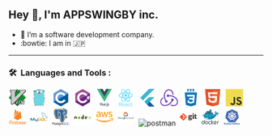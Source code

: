 ## Hey 👋, I'm APPSWINGBY inc.

- 🔭 I’m a software development company.
- :bowtie: I am in 🇯🇵

---

### 🛠 &nbsp;Languages and Tools :

<p>
<img src="https://github.com/devicons/devicon/blob/master/icons/vim/vim-original.svg" title="vim" alt="vim" width="35" height="35"/>&nbsp;
<img src="https://github.com/devicons/devicon/blob/master/icons/go/go-original.svg" title="go" alt="go" width="35" height="35"/>&nbsp;
<img src="https://github.com/devicons/devicon/blob/master/icons/c/c-original.svg" title="c" alt="c" width="35" height="35"/>&nbsp;
<img src="https://github.com/devicons/devicon/blob/master/icons/csharp/csharp-original.svg" title="csharpe" alt="csharepe" width="35" height="35"/>&nbsp;  
<img src="https://raw.githubusercontent.com/devicons/devicon/master/icons/vuejs/vuejs-original-wordmark.svg" title="vuejs" alt="vuejs" width="35" height="35"/>&nbsp;
<img src="https://github.com/devicons/devicon/blob/master/icons/react/react-original-wordmark.svg" title="react" alt="react" width="35" height="35"/>&nbsp;
<img src="https://github.com/devicons/devicon/blob/master/icons/flutter/flutter-original.svg" title="flutter" alt="flutter" width="35" height="35"/>&nbsp;
<img src="https://github.com/devicons/devicon/blob/master/icons/redux/redux-original.svg" title="redux" alt="redux " width="35" height="35"/>&nbsp;
<img src="https://github.com/devicons/devicon/blob/master/icons/css3/css3-plain-wordmark.svg"  title="css3" alt="css" width="35" height="35"/>&nbsp;
<img src="https://github.com/devicons/devicon/blob/master/icons/html5/html5-original.svg" title="html5" alt="html" width="35" height="35"/>&nbsp;
<img src="https://github.com/devicons/devicon/blob/master/icons/javascript/javascript-original.svg" title="javaScript" alt="javaScript" width="35" height="35"/>&nbsp;
<img src="https://github.com/devicons/devicon/blob/master/icons/firebase/firebase-plain-wordmark.svg" title="firebase" alt="firebase" width="35" height="35"/>&nbsp;  
<img src="https://github.com/devicons/devicon/blob/master/icons/mysql/mysql-original-wordmark.svg" title="mysqq"  alt="mysql" width="35" height="35"/>&nbsp;
<img src="https://github.com/devicons/devicon/blob/master/icons/postgresql/postgresql-original-wordmark.svg" title="postgres"  alt="postgres" width="35" height="35"/>&nbsp;
<img src="https://github.com/devicons/devicon/blob/master/icons/nodejs/nodejs-original-wordmark.svg" title="nodejs" alt="nodejs" width="35" height="35"/>&nbsp;
<img src="https://github.com/devicons/devicon/blob/master/icons/amazonwebservices/amazonwebservices-plain-wordmark.svg" title="aws" alt="aws" width="35" height="35"/>&nbsp;
<img src="https://github.com/devicons/devicon/blob/master/icons/googlecloud/googlecloud-original-wordmark.svg" title="gcp" alt="gcp" width="gcp" height="35"/>&nbsp;
<img src="https://www.vectorlogo.zone/logos/getpostman/getpostman-icon.svg" title="postman"  alt="postman" width="35" height="35"/>&nbsp;
<img src="https://github.com/devicons/devicon/blob/master/icons/git/git-original-wordmark.svg" title="git" **alt="git" width="35" height="35"/>&nbsp;
<img src="https://github.com/devicons/devicon/blob/master/icons/docker/docker-original-wordmark.svg" title="dockerk" **alt="dockerk" width="35" height="35"/>&nbsp;
<img src="https://github.com/devicons/devicon/blob/master/icons/kubernetes/kubernetes-plain-wordmark.svg" title="kubernetes" **alt="kubernetes" width="35" height="35"/>&nbsp;
  
</p>


<!--

**Here are some ideas to get you started:**

🙋‍♀️ A short introduction - what is your organization all about?
🌈 Contribution guidelines - how can the community get involved?
👩‍💻 Useful resources - where can the community find your docs? Is there anything else the community should know?
🍿 Fun facts - what does your team eat for breakfast?
🧙 Remember, you can do mighty things with the power of [Markdown](https://docs.github.com/github/writing-on-github/getting-started-with-writing-and-formatting-on-github/basic-writing-and-formatting-syntax)
-->
